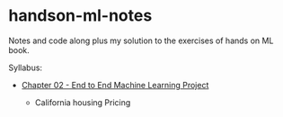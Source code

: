 # handson-ml-notes

Notes and code along plus my solution to the exercises of hands on ML book.

Syllabus:

<ul>
  <li><a href="https://github.com/alexandrehsd/handson-ml-notes/blob/main/ch02_end_to_end_machine_learning_project.ipynb">Chapter 02 - End to End Machine Learning Project</a></li>
  <ul>
    <li>California housing Pricing</li>
  </ul>
</ul>
